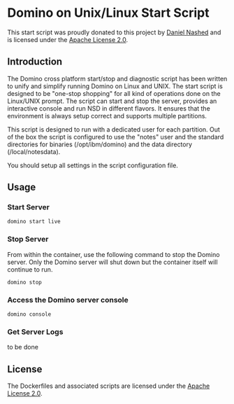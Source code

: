 # Domino on Unix/Linux Start Script
This start script was proudly donated to this project by [Daniel Nashed](http://blog.nashcom.de/) and is licensed under the [Apache License 2.0](https://www.apache.org/licenses/LICENSE-2.0.html).

## Introduction
The Domino cross platform start/stop and diagnostic script has been written to unify and simplify running Domino on Linux and UNIX. The start script is designed to be "one-stop shopping" for all kind of operations done on the Linux/UNIX prompt. The script can start and stop the server, provides an interactive console and run NSD in different flavors. It ensures that the environment is always setup correct and supports multiple partitions.

This script is designed to run with a dedicated user for each partition.
Out of the box the script is configured to use the "notes" user and the standard directories for binaries (/opt/ibm/domino) and the data directory (/local/notesdata).

You should setup all settings in the script configuration file.

## Usage

### Start Server
```
domino start live
```

### Stop Server
From within the container, use the following command to stop the Domino server. Only the Domino server will shut down but the container itself will continue to run.
```
domino stop
```

### Access the Domino server console
```
domino console
```

### Get Server Logs
to be done

## License
The Dockerfiles and associated scripts are licensed under the [Apache License 2.0](https://www.apache.org/licenses/LICENSE-2.0.html). 
